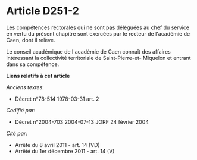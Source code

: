 # Article D251-2

Les compétences rectorales qui ne sont pas déléguées au chef du service en vertu du présent chapitre sont exercées par le
recteur de l'académie de Caen, dont il relève.

Le conseil académique de l'académie de Caen connaît des affaires intéressant la collectivité territoriale de Saint-Pierre-et-
Miquelon et entrant dans sa compétence.

**Liens relatifs à cet article**

_Anciens textes_:

  - Décret n°78-514 1978-03-31 art. 2

_Codifié par_:

  - Décret n°2004-703 2004-07-13 JORF 24 février 2004

_Cité par_:

  - Arrêté du 8 avril 2011 - art. 14 (VD)
  - Arrêté du 1er décembre 2011 - art. 14 (V)
